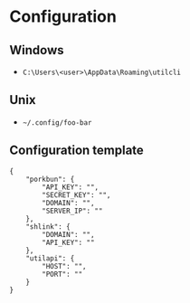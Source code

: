 # Configuration
## Windows 
* `C:\Users\<user>\AppData\Roaming\utilcli`
## Unix
* `~/.config/foo-bar`

## Configuration template
```
{
    "porkbun": {
        "API_KEY": "",
        "SECRET_KEY": "",
        "DOMAIN": "",
        "SERVER_IP": ""
    },
    "shlink": {
        "DOMAIN": "",
        "API_KEY": ""
    },
    "utilapi": {
        "HOST": "",
        "PORT": ""
    }
}

```